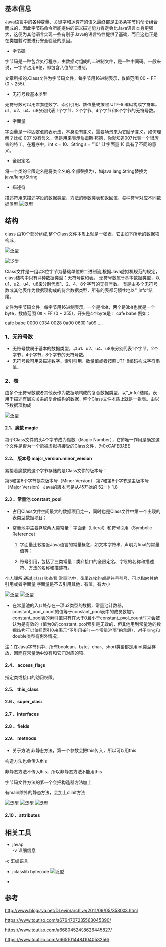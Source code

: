 

##  基本信息

Java语言中的各种变量、关键字和运算符的语义最终都是由多条字节码命令组合而成的，因此字节码命令所能提供的语义描述能力肯定会比Java语言本身更强大，这便为其他语言实现一些有别于Java的语言特性提供了基础，而且这也正是在类加载时要进行安全验证的原因。


- 字节码

字节码是一种包含执行程序，由数据对组成的二进制文件，是一种中间码。一般来说，一字节占用8位，即包含八位的二进制。

文章所指的.Class文件为字节码文件，每字节用16进制表示，数值范围 00 ~ FF (0 ~ 255).

- 无符号数基本类型

无符号数可以用来描述数字、索引引用、数值量或按照 UTF-8 编码构成字符串。u1、u2、u4、u8分别代表 1个字节、2个字节、4个字节和8个字节的无符号数。

- 字面量

字面量是一种固定值的表示法，本身没有含义，需要场景来为它赋予含义，如何理解？比如 007 没有含义，但是用来表示詹姆斯·邦德，你就知道007代表一个很厉害的特工。在程序中，int x = 10、String s = "10" 让字面量 10 具有了不同的意义。

- 全限定名

将一个类的全限定名是将类全名的.全部替换为/，如java.lang.String替换为java/lang/String

- 描述符

描述符用来描述字段的数据类型、方法的参数类表和返回值，每种符号对应不同数据类型
![泛型](..\img\java\msf.jfif)



##  结构

class 由10个部分组成,整个Class文件本质上就是一张表，它由如下所示的数据项构成。

![泛型](..\img\java\c2.jfif)

![泛型](..\img\java\c1.jfif)

Class文件是一组以8位字节为基础单位的二进制流,根据Java虚拟机规范的规定，
class结构中只有两种数据类型：无符号数和表。
无符号数属于基本数据类型，以u1、u2、u4、u8来分别代表1、2、4、8个字节的无符号数。
表是由多个无符号数或其他表作为数据项构成的符合数据类型，所有的表都习惯性地以“_info”结尾。

文件为字节码文件，每字节用16进制表示，一个是4bit，两个是8bit也就是一个byte，数值范围 00 ~ FF (0 ~ 255)，开头是4个byte是： cafe babe
例如：

cafe babe 0000 0034 0028 0a00 0600 1a09
....


### 1、无符号数
- 无符号数属于基本的数据类型，以u1、u2、u4、u8来分别代表1个字节，2个字节，4个字节，8个字节的无符号数。
- 无符号数可用来描述数字、索引引用、数量值或者按照UTF-8编码构成字符串值。

### 2、表
由多个无符号数或者其他表作为数据项构成的复合数据类型，以“_info”结尾。表用于描述有层次关系的复合结构的数据，整个Class文件本质上就是一张表。由以下数据项构成

![泛型](..\img\java\u.jfif)

#### 2.1、魔数 magic 
每个Class文件的头4个字节成为魔数（Magic Number），它的唯一作用是确定这个文件是否为一个能被虚拟机接受的Class文件，为0xCAFEBABE


#### 2.2、 版本号  major_version.minor_version


紧接着魔数的这个字节存储的是Class文件的版本号：

第5和第6个字节是次版本号（Minor Version）
第7和第8个字节是主版本号（Major Version）
Java的版本号是从45开始的
52--》1.8

#### 2.3 、常量池  constant_pool
- 占用Class文件空间最大的数据项目之一，同时也是Class文件中第一个出现的表类型数据项目；
- 常量池中主要存放两大类常量：字面量（Literal）和符号引用（Symbolic Reference）


	1) 字面量比较接近Java语言的常量概念，如文本字符串、声明为final的常量值等；
	
	2) 符号引用，包括了三类常量：类和接口的全限定名、字段的名称和描述符、方法的名称和描述符。

个人理解:通过jclasslib查看 常量池中，带里连接的都是符号引号，可以指向其他引用或者字面量
字面量是不去引用其他，有值，有大小

![泛型](..\img\java\y2.png)
![泛型](..\img\java\y1.png)


- 在常量池的入口处存在一项u2类型的数据，常量池计数器，constant_pool_count的值等于constant_pool表中的成员数加1。constant_pool表的索引值只有在大于0且小于constant_pool_count时才会被认为是有效的（值为0的constant_pool索引是无效的，但其他用到常量池的数据结构可以使用索引0来表示“不引用任何一个常量池项”的意思），对于long和double类型有例外情况。

注：在Java字节码中，所有boolean、byte、char、short类型都是用int类型存放，因而在常量池中没有和它们对应的项。

#### 2.4、 access_flags
指定类或接口的访问权限。

#### 2.5、 this_class
####  2.6 、super_class
#### 2.7 、interfaces
####  2.8 、fields
####  2.9、 methods


- 关于方法
非静态方法，第一个参数会把this传入，所以可以用this

构造方法也会传入this

非静态方法不传入this，所以非静态方法不能用this

字节码文件方法的第一个会把构造器方法加上

有main除外的静态方法，会加上clinit方法

![泛型](..\img\java\m2.png)
![泛型](..\img\java\m1.png)
![泛型](..\img\java\m4.png)

#### 2.10 、attributes



## 相关工具
- javap  
 -v 详细信息

 -c 汇编语言

- jclasslib bytecode 
![泛型](..\img\java\bc.png)


- 

## 参考

http://www.blogjava.net/DLevin/archive/2011/09/05/358033.html

https://www.toutiao.com/a6764707235563045390/

https://www.toutiao.com/a6680452498626445827/

https://www.toutiao.com/a6651014484104053256/
